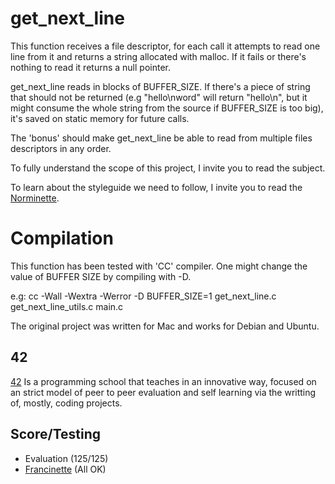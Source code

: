 # get_next_line

This function receives a file descriptor, for each call it attempts to read one line from it and returns a string allocated with malloc. If it fails or there's nothing to read it returns a null pointer.

get_next_line reads in blocks of BUFFER_SIZE. If there's a piece of string that should not be returned (e.g "hello\nword" will return "hello\n", but it might consume the whole string from the source if BUFFER_SIZE is too big), it's saved on static memory for future calls.

The 'bonus' should make get_next_line be able to read from multiple files descriptors in any order.

To fully understand the scope of this project, I invite you to read the subject.

To learn about the styleguide we need to follow, I invite you to read the [Norminette](https://github.com/42School/norminette). 

# Compilation

This function has been tested with 'CC' compiler. One might change the value of BUFFER SIZE by compiling with -D.

e.g: cc -Wall -Wextra -Werror -D BUFFER_SIZE=1 get_next_line.c get_next_line_utils.c main.c

The original project was written for Mac and works for Debian and Ubuntu.

## 42

[42](https://www.42network.org/about-us/) Is a programming school that teaches in an innovative way, focused on an strict model of peer to peer evaluation and self learning via the writting of, mostly, coding projects.

## Score/Testing

 - Evaluation (125/125)
 - [Francinette](https://github.com/xicodomingues/francinette) (All OK)
